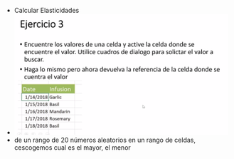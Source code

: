 - Calcular Elasticidades
- ![image.png](../assets/image_1642033344719_0.png)
- de un rango de 20 números aleatorios  en un rango de celdas, cescogemos cual es  el mayor,  el menor